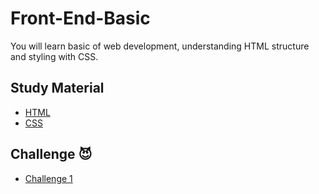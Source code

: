 # Front-End-Basic

You will learn basic of web development, understanding HTML structure and styling with CSS.


## Study Material

- [HTML](https://github.com/ptrjs/frontend-basic/blob/main/study-material/html.md)
- [CSS](https://github.com/ptrjs/frontend-basic/blob/main/study-material/css.md)

## Challenge 😈
- [Challenge 1](https://github.com/ptrjs/frontend-basic/blob/main/challenge/challenge1.md)

